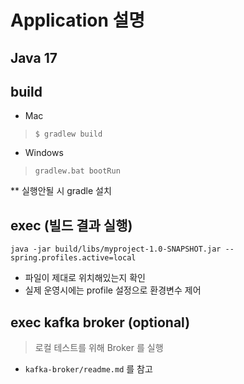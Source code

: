 # Application 설명


## Java 17
## build

- Mac
> ``$ gradlew build``
- Windows
>``gradlew.bat bootRun``

** 실행안될 시 gradle 설치

## exec (빌드 결과 실행)
``java -jar build/libs/myproject-1.0-SNAPSHOT.jar --spring.profiles.active=local``
- 파일이 제대로 위치해있는지 확인
- 실제 운영시에는 profile 설정으로 환경변수 제어


## exec kafka broker (optional)
> 로컬 테스트를 위해 Broker 를 실행
* ``kafka-broker/readme.md`` 를 참고